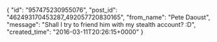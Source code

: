  {
   "id": "957475230955076",
   "post_id": "462493170453287_492057720830165",
   "from_name": "Pete Daoust",
   "message": "Shall I try to friend him with my stealth account? :D",
   "created_time": "2016-03-11T20:26:15+0000"
 }
